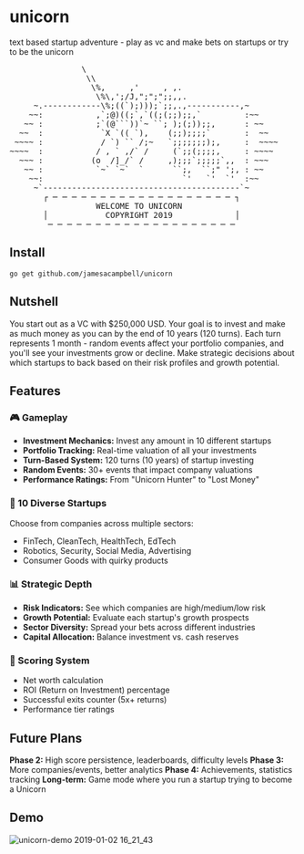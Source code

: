 # unicorn
text based startup adventure - play as vc and make bets on startups or try to be the unicorn

<pre>
               \
                \\
                 \%,     ,'     , ,.
                  \%\,';/J,";";";;,,.
     ~.------------\%;((`);)));`;;,.,-----------,~
    ~~:           ,`;@)((;`,`((;(;;);;,`         :~~
   ~~ :           ;`(@```))`~ ``; );(;));;,      : ~~
  ~~  :            `X `(( `),    (;;);;;;`       :  ~~
 ~~~~ :            / `) `` /;~   `;;;;;;;);,     :  ~~~~
~~~~  :           / , ` ,/` /     (`;;(;;;;,     : ~~~~
  ~~~ :          (o  /]_/` /     ,);;;`;;;;;`,,  : ~~~
   ~~ :           `~` `~`  `      ``;,  ``;" ';, : ~~
    ~~:                             `'   `'  `'  :~~
     ~`-----------------------------------------`~
       ┌ ─ ─ ─ ─ ─ ─ ─ ─ ─ ─ ─ ─ ─ ─ ─ ─ ─ ─ ─ ┐
                  WELCOME TO UNICORN
       │            COPYRIGHT 2019             │
        ─ ─ ─ ─ ─ ─ ─ ─ ─ ─ ─ ─ ─ ─ ─ ─ ─ ─ ─ ─
</pre>

## Install

`go get github.com/jamesacampbell/unicorn`

## Nutshell

You start out as a VC with $250,000 USD. Your goal is to invest and make as much money as you can by the end of 10 years (120 turns). Each turn represents 1 month - random events affect your portfolio companies, and you'll see your investments grow or decline. Make strategic decisions about which startups to back based on their risk profiles and growth potential.

## Features

### 🎮 Gameplay
- **Investment Mechanics:** Invest any amount in 10 different startups
- **Portfolio Tracking:** Real-time valuation of all your investments
- **Turn-Based System:** 120 turns (10 years) of startup investing
- **Random Events:** 30+ events that impact company valuations
- **Performance Ratings:** From "Unicorn Hunter" to "Lost Money"

### 🏢 10 Diverse Startups
Choose from companies across multiple sectors:
- FinTech, CleanTech, HealthTech, EdTech
- Robotics, Security, Social Media, Advertising
- Consumer Goods with quirky products

### 📊 Strategic Depth
- **Risk Indicators:** See which companies are high/medium/low risk
- **Growth Potential:** Evaluate each startup's growth prospects
- **Sector Diversity:** Spread your bets across different industries
- **Capital Allocation:** Balance investment vs. cash reserves

### 🎯 Scoring System
- Net worth calculation
- ROI (Return on Investment) percentage
- Successful exits counter (5x+ returns)
- Performance tier ratings

## Future Plans

**Phase 2:** High score persistence, leaderboards, difficulty levels
**Phase 3:** More companies/events, better analytics
**Phase 4:** Achievements, statistics tracking
**Long-term:** Game mode where you run a startup trying to become a Unicorn

## Demo

![unicorn-demo 2019-01-02 16_21_43](https://user-images.githubusercontent.com/616585/50613136-95163300-0eaa-11e9-9e0b-a4ed7c57bc71.gif)
